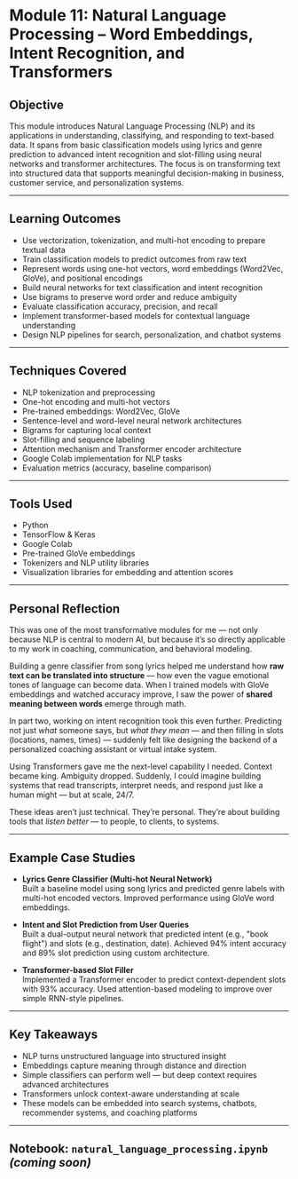 # Module 11: Natural Language Processing – Word Embeddings, Intent Recognition, and Transformers

## Objective  
This module introduces Natural Language Processing (NLP) and its applications in understanding, classifying, and responding to text-based data. It spans from basic classification models using lyrics and genre prediction to advanced intent recognition and slot-filling using neural networks and transformer architectures. The focus is on transforming text into structured data that supports meaningful decision-making in business, customer service, and personalization systems.

---

## Learning Outcomes  
- Use vectorization, tokenization, and multi-hot encoding to prepare textual data  
- Train classification models to predict outcomes from raw text  
- Represent words using one-hot vectors, word embeddings (Word2Vec, GloVe), and positional encodings  
- Build neural networks for text classification and intent recognition  
- Use bigrams to preserve word order and reduce ambiguity  
- Evaluate classification accuracy, precision, and recall  
- Implement transformer-based models for contextual language understanding  
- Design NLP pipelines for search, personalization, and chatbot systems  

---

## Techniques Covered  
- NLP tokenization and preprocessing  
- One-hot encoding and multi-hot vectors  
- Pre-trained embeddings: Word2Vec, GloVe  
- Sentence-level and word-level neural network architectures  
- Bigrams for capturing local context  
- Slot-filling and sequence labeling  
- Attention mechanism and Transformer encoder architecture  
- Google Colab implementation for NLP tasks  
- Evaluation metrics (accuracy, baseline comparison)  

---

## Tools Used  
- Python  
- TensorFlow & Keras  
- Google Colab  
- Pre-trained GloVe embeddings  
- Tokenizers and NLP utility libraries  
- Visualization libraries for embedding and attention scores  

---

## Personal Reflection

This was one of the most transformative modules for me — not only because NLP is central to modern AI, but because it’s so directly applicable to my work in coaching, communication, and behavioral modeling.

Building a genre classifier from song lyrics helped me understand how **raw text can be translated into structure** — how even the vague emotional tones of language can become data. When I trained models with GloVe embeddings and watched accuracy improve, I saw the power of **shared meaning between words** emerge through math.

In part two, working on intent recognition took this even further. Predicting not just *what* someone says, but *what they mean* — and then filling in slots (locations, names, times) — suddenly felt like designing the backend of a personalized coaching assistant or virtual intake system.

Using Transformers gave me the next-level capability I needed. Context became king. Ambiguity dropped. Suddenly, I could imagine building systems that read transcripts, interpret needs, and respond just like a human might — but at scale, 24/7.

These ideas aren’t just technical. They’re personal. They’re about building tools that *listen better* — to people, to clients, to systems.

---

## Example Case Studies  
- **Lyrics Genre Classifier (Multi-hot Neural Network)**  
  Built a baseline model using song lyrics and predicted genre labels with multi-hot encoded vectors. Improved performance using GloVe word embeddings.

- **Intent and Slot Prediction from User Queries**  
  Built a dual-output neural network that predicted intent (e.g., "book flight") and slots (e.g., destination, date). Achieved 94% intent accuracy and 89% slot prediction using custom architecture.

- **Transformer-based Slot Filler**  
  Implemented a Transformer encoder to predict context-dependent slots with 93% accuracy. Used attention-based modeling to improve over simple RNN-style pipelines.

---

## Key Takeaways  
- NLP turns unstructured language into structured insight  
- Embeddings capture meaning through distance and direction  
- Simple classifiers can perform well — but deep context requires advanced architectures  
- Transformers unlock context-aware understanding at scale  
- These models can be embedded into search systems, chatbots, recommender systems, and coaching platforms  

---

## Notebook: `natural_language_processing.ipynb` *(coming soon)*
